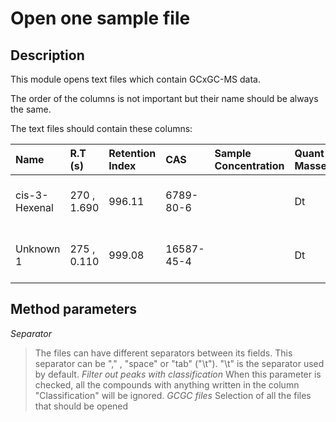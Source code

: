 # Open one sample file #

## Description ##

This module opens text files which contain GCxGC-MS data.

The order of the columns is not important but their name should be always the same.

The text files should contain these columns:

| **Name** | **R.T (s)** | **Retention Index** | **CAS** | **Sample Concentration** | **Quant Masses** | **Unique Mass** | **Quant S/N** | **Area** | **Similarity** | **Weight** | **Classifications** | **Type** | **Spectra** |
|:---------|:------------|:--------------------|:--------|:-------------------------|:-----------------|:----------------|:--------------|:---------|:---------------|:-----------|:--------------------|:---------|:------------|
| cis-3-Hexenal | 270 , 1.690 |996.11               | 6789-80-6 |                          | Dt               | 55              | 100.93        | 267525   | 755            | 98         |                     | Unknown  |55:999 57:319 69:276 ..|
| Unknown 1 | 275 , 0.110 | 999.08              | 16587-45-4 |                          | Dt               | 175             | 52.77         | 163655   | 423            | 190        | Class - 1           | Unknown  | 74:999 175:590 50:552 .. |

## Method parameters ##

_Separator_
> The files can have different separators between its fields. This separator can be "," , "space" or "tab" ("\t"). "\t" is the separator used by default.
_Filter out peaks with classification_
> When this parameter is checked, all the compounds with anything written in the column "Classification" will be ignored.
_GCGC files_
> Selection of all the files that should be opened